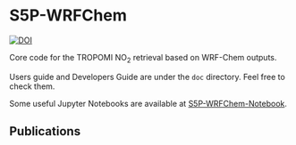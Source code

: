 # S5P-WRFChem

[![DOI](https://zenodo.org/badge/DOI/10.5281/zenodo.4682637.svg)](https://doi.org/10.5281/zenodo.4682637)

Core code for the TROPOMI NO<sub>2</sub> retrieval based on WRF-Chem outputs.

Users guide and Developers Guide are under the `doc` directory. Feel free to check them.

Some useful Jupyter Notebooks are available at [S5P-WRFChem-Notebook](https://github.com/zxdawn/S5P-WRFChem-Notebook).

## Publications

